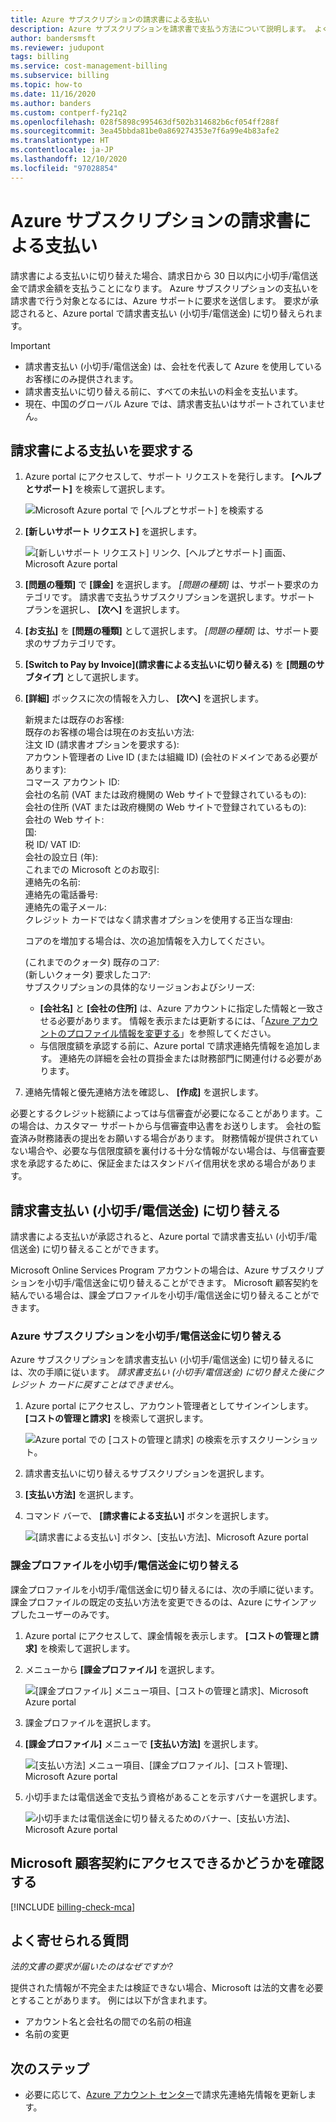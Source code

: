 ```yaml
---
title: Azure サブスクリプションの請求書による支払い
description: Azure サブスクリプションを請求書で支払う方法について説明します。 よく寄せられる質問を参照し、その他のリソースを確認してください。
author: bandersmsft
ms.reviewer: judupont
tags: billing
ms.service: cost-management-billing
ms.subservice: billing
ms.topic: how-to
ms.date: 11/16/2020
ms.author: banders
ms.custom: contperf-fy21q2
ms.openlocfilehash: 028f5898c995463df502b314682b6cf054ff288f
ms.sourcegitcommit: 3ea45bbda81be0a869274353e7f6a99e4b83afe2
ms.translationtype: HT
ms.contentlocale: ja-JP
ms.lasthandoff: 12/10/2020
ms.locfileid: "97028854"
---
```

# <a name="pay-for-your-azure-subscription-by-invoice"></a>Azure サブスクリプションの請求書による支払い

請求書による支払いに切り替えた場合、請求日から 30 日以内に小切手/電信送金で請求金額を支払うことになります。 Azure サブスクリプションの支払いを請求書で行う対象となるには、Azure サポートに要求を送信します。 要求が承認されると、Azure portal で請求書支払い (小切手/電信送金) に切り替えられます。

> [!IMPORTANT]
> * 請求書支払い (小切手/電信送金) は、会社を代表して Azure を使用しているお客様にのみ提供されます。
> * 請求書支払いに切り替える前に、すべての未払いの料金を支払います。
> * 現在、中国のグローバル Azure では、請求書支払いはサポートされていません。

## <a name="request-to-pay-by-invoice"></a>請求書による支払いを要求する

1. Azure portal にアクセスして、サポート リクエストを発行します。 **[ヘルプとサポート]** を検索して選択します。

    ![Microsoft Azure portal で [ヘルプとサポート] を検索する](./media/pay-by-invoice/search-for-help-and-support.png)

2. **[新しいサポート リクエスト]** を選択します。

    ![[新しいサポート リクエスト] リンク、[ヘルプとサポート] 画面、Microsoft Azure portal](./media/pay-by-invoice/help-and-support.png)

2. **[問題の種類]** で **[課金]** を選択します。 *[問題の種類]* は、サポート要求のカテゴリです。 請求書で支払うサブスクリプションを選択します。サポート プランを選択し、 **[次へ]** を選択します。

3. **[お支払]** を **[問題の種類]** として選択します。 *[問題の種類]* は、サポート要求のサブカテゴリです。

4. **[Switch to Pay by Invoice]\(請求書による支払いに切り替える\)** を **[問題のサブタイプ]** として選択します。

5. **[詳細]** ボックスに次の情報を入力し、 **[次へ]** を選択します。

     新規または既存のお客様:<br>
     既存のお客様の場合は現在のお支払い方法:<br>
     注文 ID (請求書オプションを要求する):<br>
     アカウント管理者の Live ID (または組織 ID) (会社のドメインである必要があります):<br>
     コマース アカウント ID:<br>
     会社の名前 (VAT または政府機関の Web サイトで登録されているもの):<br>
     会社の住所 (VAT または政府機関の Web サイトで登録されているもの):<br>
     会社の Web サイト:<br>
     国:<br>
     税 ID/ VAT ID:<br>
     会社の設立日 (年):<br>
     これまでの Microsoft とのお取引:<br>
     連絡先の名前:<br>
     連絡先の電話番号:<br>
     連絡先の電子メール:<br>
     クレジット カードではなく請求書オプションを使用する正当な理由:<br>

     コアのを増加する場合は、次の追加情報を入力してください。<br>

     (これまでのクォータ) 既存のコア:<br>
     (新しいクォータ) 要求したコア:<br>
     サブスクリプションの具体的なリージョンおよびシリーズ:<br>

    - **[会社名]** と **[会社の住所]** は、Azure アカウントに指定した情報と一致させる必要があります。 情報を表示または更新するには、「[Azure アカウントのプロファイル情報を変更する](change-azure-account-profile.md)」を参照してください。
    - 与信限度額を承認する前に、Azure portal で請求連絡先情報を追加します。 連絡先の詳細を会社の買掛金または財務部門に関連付ける必要があります。

6. 連絡先情報と優先連絡方法を確認し、 **[作成]** を選択します。

必要とするクレジット総額によっては与信審査が必要になることがあります。この場合は、カスタマー サポートから与信審査申込書をお送りします。 会社の監査済み財務諸表の提出をお願いする場合があります。 財務情報が提供されていない場合や、必要な与信限度額を裏付ける十分な情報がない場合は、与信審査要求を承認するために、保証金またはスタンドバイ信用状を求める場合があります。

## <a name="switch-to-invoice-pay-checkwire-transfer"></a>請求書支払い (小切手/電信送金) に切り替える

請求書による支払いが承認されると、Azure portal で請求書支払い (小切手/電信送金) に切り替えることができます。

Microsoft Online Services Program アカウントの場合は、Azure サブスクリプションを小切手/電信送金に切り替えることができます。 Microsoft 顧客契約を結んでいる場合は、課金プロファイルを小切手/電信送金に切り替えることができます。

### <a name="switch-azure-subscription-to-checkwire-transfer"></a>Azure サブスクリプションを小切手/電信送金に切り替える

Azure サブスクリプションを請求書支払い (小切手/電信送金) に切り替えるには、次の手順に従います。 *請求書支払い (小切手/電信送金) に切り替えた後にクレジット カードに戻すことはできません*。

1. Azure portal にアクセスし、アカウント管理者としてサインインします。 **[コストの管理と請求]** を検索して選択します。

    ![Azure portal での [コストの管理と請求] の検索を示すスクリーンショット。](./media/pay-by-invoice/search.png)

1. 請求書支払いに切り替えるサブスクリプションを選択します。
1. **[支払い方法]** を選択します。
1. コマンド バーで、 **[請求書による支払い]** ボタンを選択します。

    ![[請求書による支払い] ボタン、[支払い方法]、Microsoft Azure portal](./media/pay-by-invoice/pay-by-invoice.png)

### <a name="switch-billing-profile-to-checkwire-transfer"></a>課金プロファイルを小切手/電信送金に切り替える

課金プロファイルを小切手/電信送金に切り替えるには、次の手順に従います。 課金プロファイルの既定の支払い方法を変更できるのは、Azure にサインアップしたユーザーのみです。

1. Azure portal にアクセスして、課金情報を表示します。 **[コストの管理と請求]** を検索して選択します。
1. メニューから **[課金プロファイル]** を選択します。

    ![[課金プロファイル] メニュー項目、[コストの管理と請求]、Microsoft Azure portal](./media/pay-by-invoice/billing-profile.png)

1. 課金プロファイルを選択します。
1. **[課金プロファイル]** メニューで **[支払い方法]** を選択します。

   ![[支払い方法] メニュー項目、[課金プロファイル]、[コスト管理]、Microsoft Azure portal](./media/pay-by-invoice/billing-profile-payment-methods.png)

1. 小切手または電信送金で支払う資格があることを示すバナーを選択します。

    ![小切手または電信送金に切り替えるためのバナー、[支払い方法]、Microsoft Azure portal](./media/pay-by-invoice/customer-led-switch-to-invoice.png)

## <a name="check-access-to-a-microsoft-customer-agreement"></a>Microsoft 顧客契約にアクセスできるかどうかを確認する
[!INCLUDE [billing-check-mca](../../../includes/billing-check-mca.md)]

## <a name="frequently-asked-questions"></a>よく寄せられる質問

*法的文書の要求が届いたのはなぜですか?*

提供された情報が不完全または検証できない場合、Microsoft は法的文書を必要とすることがあります。 例には以下が含まれます。

* アカウント名と会社名の間での名前の相違
* 名前の変更

## <a name="next-steps"></a>次のステップ

* 必要に応じて、[Azure アカウント センター](https://account.azure.com/Profile)で請求先連絡先情報を更新します。
